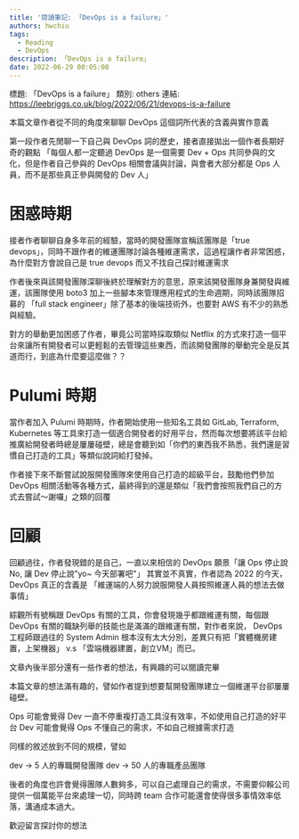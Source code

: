 ```yaml
---
title: '閱讀筆記: 「DevOps is a failure」'
authors: hwchiu
tags:
  - Reading
  - DevOps
description: 「DevOps is a failure」
date: 2022-06-29 00:05:08
---
```


標題: 「DevOps is a failure」
類別: others
連結: https://leebriggs.co.uk/blog/2022/06/21/devops-is-a-failure

本篇文章作者從不同的角度來聊聊 DevOps 這個詞所代表的含義與實作意義

第一段作者先閒聊一下自己與 DevOps 詞的歷史，接者直接拋出一個作者長期好奇的觀點
「每個人都一定聽過 DevOps 是一個需要 Dev + Ops 共同參與的文化，但是作者自己參與的 DevOps 相關會議與討論，與會者大部分都是 Ops 人員，而不是那些真正參與開發的 Dev 人」

# 困惑時期

接者作者聊聊自身多年前的經驗，當時的開發團隊宣稱該團隊是「true devops」，同時不跟作者的維運團隊討論各種維運需求，這過程讓作者非常困惑，為什麼對方會說自己是 true devops 而又不找自己探討維運需求

作者後來與該開發團隊深聊後終於理解對方的意思，原來該開發團隊身兼開發與維運，該團隊使用 boto3 加上一些腳本來管理應用程式的生命週期，同時該團隊招募的 「full stack engineer」除了基本的後端技術外，也要對 AWS 有不少的熟悉與經驗。

對方的舉動更加困惑了作者，畢竟公司當時採取類似 Netflix 的方式來打造一個平台來讓所有開發者可以更輕鬆的去管理這些東西，而該開發團隊的舉動完全是反其道而行，到底為什麼要這麼做？？

# Pulumi 時期
當作者加入 Pulumi 時期時，作者開始使用一些知名工具如 GitLab, Terraform, Kubernetes 等工具來打造一個適合開發者的好用平台，然而每次想要將該平台給推廣給開發者時總是屢屢碰壁，總是會聽到如「你們的東西我不熟悉，我們還是習慣自己打造的工具」等類似說詞給打發掉。

作者接下來不斷嘗試說服開發團隊來使用自己打造的超級平台，鼓勵他們參加 DevOps 相關活動等各種方式，最終得到的還是類似「我們會按照我們自己的方式去嘗試～謝囉」之類的回覆

# 回顧
回顧過往，作者發現錯的是自己，一直以來相信的 DevOps 願景「讓 Ops 停止說 No, 讓 Dev 停止說"yo~ 今天部署吧"」 其實並不真實，作者認為 2022 的今天， DevOps 真正的含義是
「維運端的人努力說服開發人員按照維運人員的想法去做事情」

綜觀所有號稱跟 DevOps 有關的工具，你會發現幾乎都跟維運有關，每個跟 DevOps 有關的職缺列舉的技能也是滿滿的跟維運有關，對作者來說， DevOps 工程師跟過往的 System Admin 根本沒有太大分別，差異只有把「實體機房建置，上架機器」 v.s 「雲端機器建置，創立VM」而已。

文章內後半部分還有一些作者的想法，有興趣的可以閱讀完畢

本篇文章的想法滿有趣的，譬如作者提到想要幫開發團隊建立一個維運平台卻屢屢碰壁。

Ops 可能會覺得 Dev 一直不停重複打造工具沒有效率，不如使用自己打造的好平台
Dev 可能會覺得 Ops 不懂自己的需求，不如自己根據需求打造

同樣的敘述放到不同的規模，譬如

dev -> 5 人的專職開發團隊
dev -> 50 人的專職產品團隊

後者的角度也許會覺得團隊人數夠多，可以自己處理自己的需求，不需要仰賴公司提供一個萬能平台來處理一切，同時跨 team 合作可能還會使得很多事情效率低落，溝通成本過大。

歡迎留言探討你的想法

